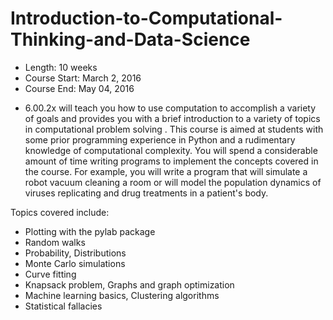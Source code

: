 # Introduction-to-Computational-Thinking-and-Data-Science

* Length:      	10 weeks
* Course Start:	March 2, 2016
* Course End:  	May 04, 2016

- 6.00.2x will teach you how to use computation to accomplish a variety of goals and provides you with a brief introduction to a variety of topics in computational problem solving . This course is aimed at students with some prior programming experience in Python and a rudimentary knowledge of computational complexity. You will spend a considerable amount of time writing programs to implement the concepts covered in the course. For example, you will write a program that will simulate a robot vacuum cleaning a room or will model the population dynamics of viruses replicating and drug treatments in a patient's body.

Topics covered include:

* Plotting with the pylab package
* Random walks
* Probability, Distributions
* Monte Carlo simulations
* Curve fitting
* Knapsack problem, Graphs and graph optimization
* Machine learning basics, Clustering algorithms
* Statistical fallacies
